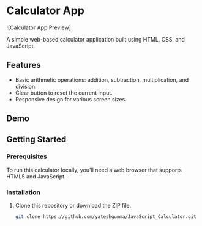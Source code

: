 # Calculator App

![Calculator App Preview]

A simple web-based calculator application built using HTML, CSS, and JavaScript.

## Features

- Basic arithmetic operations: addition, subtraction, multiplication, and division.
- Clear button to reset the current input.
- Responsive design for various screen sizes.

## Demo

<!-- You can try out the live demo of the calculator [here](link-to-live-demo). -->

## Getting Started

### Prerequisites

To run this calculator locally, you'll need a web browser that supports HTML5 and JavaScript.

### Installation

1. Clone this repository or download the ZIP file.
   ```bash
   git clone https://github.com/yateshgumma/JavaScript_Calculator.git
